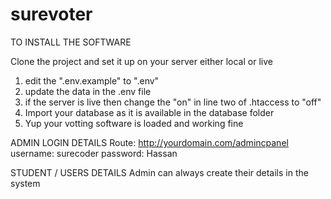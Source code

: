 # surevoter

TO INSTALL THE SOFTWARE

Clone the project and set it up on your server either local or live

1. edit the ".env.example" to ".env"
2. update the data in the .env file
3. if the server is live then change the "on" in line two of .htaccess to "off"
4. Import your database as it is available in the database folder
5. Yup your votting software is loaded and working fine



ADMIN LOGIN DETAILS
Route: http://yourdomain.com/admincpanel
username: surecoder
password: Hassan


STUDENT / USERS DETAILS 
Admin can always create their details in the system
